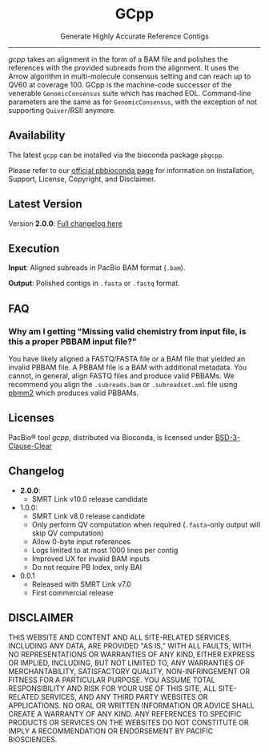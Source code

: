 <h1 align="center">GCpp</h1>
<p align="center">Generate Highly Accurate Reference Contigs</p>

***

_gcpp_ takes an alignment in the form of a BAM file and polishes the references
with the provided subreads from the alignment. It uses the Arrow algorithm in
multi-molecule consensus setting and can reach up to QV60 at coverage 100. GCpp
is the machine-code successor of the venerable ``GenomicConsensus`` suite which
has reached EOL. Command-line parameters are the same as for
``GenomicConsensus``, with the exception of not supporting ``Quiver``/RSII
anymore.

## Availability
The latest `gcpp` can be installed via the bioconda package `pbgcpp`.

Please refer to our [official pbbioconda page](https://github.com/PacificBiosciences/pbbioconda)
for information on Installation, Support, License, Copyright, and Disclaimer.

## Latest Version
Version **2.0.0**: [Full changelog here](#changelog)

## Execution
**Input**: Aligned subreads in PacBio BAM format (`.bam`).

**Output**: Polished contigs in `.fasta` or `.fastq` format.

## FAQ

### Why am I getting "Missing valid chemistry from input file, is this a proper PBBAM input file?"

You have likely aligned a FASTQ/FASTA file or a BAM file that yielded an
invalid PBBAM file. A PBBAM file is a BAM with additional metadata. You cannot,
in general, align FASTQ files and produce valid PBBAMs. We recommend you align
the `.subreads.bam` or `.subreadset.xml` file using
[pbmm2](https://github.com/PacificBiosciences/pbmm2) which produces valid
PBBAMs.

## Licenses
PacBio® tool _gcpp_, distributed via Bioconda, is licensed under
[BSD-3-Clause-Clear](https://spdx.org/licenses/BSD-3-Clause-Clear.html)

## Changelog

 * **2.0.0**:
   * SMRT Link v10.0 release candidate
 * 1.0.0:
   * SMRT Link v8.0 release candidate
   * Only perform QV computation when required (`.fasta`-only output will skip QV computation)
   * Allow 0-byte input references
   * Logs limited to at most 1000 lines per contig
   * Improved UX for invalid BAM inputs
   * Do not require PB Index, only BAI
 * 0.0.1
   * Released with SMRT Link v7.0
   * First commercial release

## DISCLAIMER
THIS WEBSITE AND CONTENT AND ALL SITE-RELATED SERVICES, INCLUDING ANY DATA, ARE PROVIDED "AS IS," WITH ALL FAULTS, WITH NO REPRESENTATIONS OR WARRANTIES OF ANY KIND, EITHER EXPRESS OR IMPLIED, INCLUDING, BUT NOT LIMITED TO, ANY WARRANTIES OF MERCHANTABILITY, SATISFACTORY QUALITY, NON-INFRINGEMENT OR FITNESS FOR A PARTICULAR PURPOSE. YOU ASSUME TOTAL RESPONSIBILITY AND RISK FOR YOUR USE OF THIS SITE, ALL SITE-RELATED SERVICES, AND ANY THIRD PARTY WEBSITES OR APPLICATIONS. NO ORAL OR WRITTEN INFORMATION OR ADVICE SHALL CREATE A WARRANTY OF ANY KIND. ANY REFERENCES TO SPECIFIC PRODUCTS OR SERVICES ON THE WEBSITES DO NOT CONSTITUTE OR IMPLY A RECOMMENDATION OR ENDORSEMENT BY PACIFIC BIOSCIENCES.
